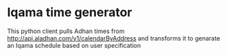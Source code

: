 # Iqama time generator 

This python client pulls Adhan times from http://api.aladhan.com/v1/calendarByAddress
and transforms it to genarate an Iqama schedule based on user specification


